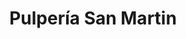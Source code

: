 ---
title: "Pulpería San Martin"
url: /tegucigalpa/pulperia-san-martin-avenida-san-martin-de-porres-4/
shop: comodidad
---
